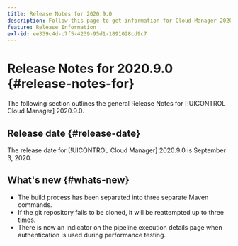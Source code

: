 ```yaml
---
title: Release Notes for 2020.9.0
description: Follow this page to get information for Cloud Manager 2020.9.0
feature: Release Information
exl-id: ee339c4d-c7f5-4239-95d1-1891028cd9c7
---
```

# Release Notes for 2020.9.0 {#release-notes-for}

The following section outlines the general Release Notes for [!UICONTROL Cloud Manager] 2020.9.0.

## Release date {#release-date}

The release date for [!UICONTROL Cloud Manager] 2020.9.0 is September 3, 2020.

## What's new {#whats-new}

* The build process has been separated into three separate Maven commands.
* If the git repository fails to be cloned, it will be reattempted up to three times.
* There is now an indicator on the pipeline execution details page when authentication is used during performance testing.
